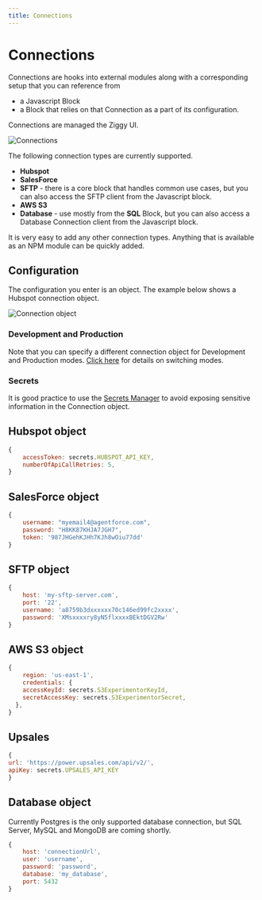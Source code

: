 ```yaml
---
title: Connections
---
```


# Connections

Connections are hooks into external modules along with a corresponding setup that you can reference from

- a Javascript Block
- a Block that relies on that Connection as a part of its configuration.

Connections are managed the Ziggy UI.

![Connections](connections-listing.png)

The following connection types are currently supported.

- **Hubspot**
- **SalesForce**
- **SFTP** - there is a core block that handles common use cases, but you can also access the SFTP client from the Javascript block.
- **AWS S3**
- **Database** - use mostly from the **SQL** Block, but you can also access a Database Connection client from the Javascript block.

It is very easy to add any other connection types. 
Anything that is available as an NPM module can be quickly added.

## Configuration
The configuration you enter is an object. The example below shows a Hubspot connection object.

![Connection object](connections-object-general.png#width=500)

### Development and Production
Note that you can specify a different connection object for Development and Production modes. 
[Click here](Dev-Prod-Modes.md) for details on switching modes.

### Secrets
It is good practice to use the [Secrets Manager](Secrets.md) 
to avoid exposing sensitive information in the Connection object. 

## Hubspot object

```javascript
{
    accessToken: secrets.HUBSPOT_API_KEY,
    numberOfApiCallRetries: 5,
}
```

## SalesForce object

```javascript
{
    username: "myemail4@agentforce.com",
    password: "H8KK87KHJA7JGH7",
    token: '987JHGehKJHh7KJh8wOiu77dd'
}
```


## SFTP object

```javascript
{
    host: 'my-sftp-server.com',
    port: '22',
    username: 'a8759b3dxxxxxx70c146ed99fc2xxxx',
    password: 'XMsxxxxry8yN5flxxxxBEktDGV2Rw'
}
```

## AWS S3 object
```javascript
{
    region: 'us-east-1',
    credentials: {
    accessKeyId: secrets.S3ExperimentorKeyId,
    secretAccessKey: secrets.S3ExperimentorSecret,
  },
}
```

## Upsales
```javascript
{
url: 'https://power.upsales.com/api/v2/',
apiKey: secrets.UPSALES_API_KEY
}
```

## Database object
Currently Postgres is the only supported database connection, but SQL Server, MySQL and MongoDB are coming shortly.
```javascript
{
    host: 'connectionUrl',
    user: 'username',
    password: 'password',
    database: 'my_database',
    port: 5432
}
```